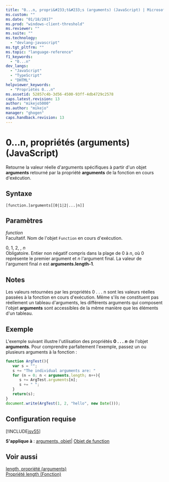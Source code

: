 ```yaml
---
title: "0...n, propri&#233;t&#233;s (arguments) (JavaScript) | Microsoft Docs"
ms.custom: ""
ms.date: "01/18/2017"
ms.prod: "windows-client-threshold"
ms.reviewer: ""
ms.suite: ""
ms.technology: 
  - "devlang-javascript"
ms.tgt_pltfrm: ""
ms.topic: "language-reference"
f1_keywords: 
  - "0...n"
dev_langs: 
  - "JavaScript"
  - "TypeScript"
  - "DHTML"
helpviewer_keywords: 
  - "Propriétés 0...n"
ms.assetid: 52857c4b-3d56-4500-93ff-4db4729c2578
caps.latest.revision: 13
author: "mikejo5000"
ms.author: "mikejo"
manager: "ghogen"
caps.handback.revision: 13
---
```

# 0...n, propri&#233;t&#233;s (arguments) (JavaScript)
Retourne la valeur réelle d'arguments spécifiques à partir d'un objet **arguments** retourné par la propriété **arguments** de la fonction en cours d'exécution.  
  
## Syntaxe  
  
```  
[function.]arguments[[0|1|2|...|n]]  
```  
  
## Paramètres  
 *function*  
 Facultatif.  Nom de l'objet `Function` en cours d'exécution.  
  
 0, 1, 2, *, n*  
 Obligatoire.  Entier non négatif compris dans la plage de 0 à *n*, où 0 représente le premier argument et *n* l'argument final.  La valeur de l'argument final *n* est **arguments.length\-1**.  
  
## Notes  
 Les valeurs retournées par les propriétés 0 .  .  .  n sont les valeurs réelles passées à la fonction en cours d'exécution.  Même s'ils ne constituent pas réellement un tableau d'arguments, les différents arguments qui composent l'objet **arguments** sont accessibles de la même manière que les éléments d'un tableau.  
  
## Exemple  
 L'exemple suivant illustre l'utilisation des propriétés **0 . . .**  ***n*** de l'objet **arguments**.  Pour comprendre parfaitement l'exemple, passez un ou plusieurs arguments à la fonction :  
  
```javascript  
function ArgTest(){  
   var s = "";  
   s += "The individual arguments are: "  
   for (n = 0; n < arguments.length; n++){  
      s += ArgTest.arguments[n];  
      s += " ";  
   }  
   return(s);  
}  
document.write(ArgTest(1, 2, "hello", new Date()));  
```  
  
## Configuration requise  
 [!INCLUDE[jsv55](../../javascript/reference/includes/jsv55-md.md)]  
  
 **S'applique à** : [arguments, objet](../../javascript/reference/arguments-object-javascript.md)&#124; [Objet de function](../../javascript/reference/function-object-javascript.md)  
  
## Voir aussi  
 [length, propriété \(arguments\)](../../javascript/reference/length-property-arguments-javascript.md)   
 [Propriété length \(Fonction\)](../../javascript/reference/length-property-function-javascript.md)